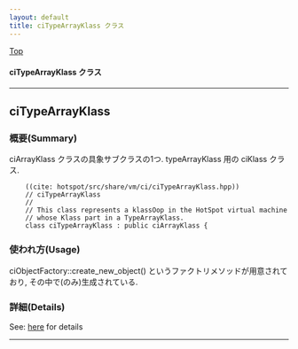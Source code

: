 ```yaml
---
layout: default
title: ciTypeArrayKlass クラス 
---
```

[Top](../index.html)

#### ciTypeArrayKlass クラス 



---
## <a name="no8u1d8Lj4" id="no8u1d8Lj4">ciTypeArrayKlass</a>

### 概要(Summary)
ciArrayKlass クラスの具象サブクラスの1つ. typeArrayKlass 用の ciKlass クラス.


```
    ((cite: hotspot/src/share/vm/ci/ciTypeArrayKlass.hpp))
    // ciTypeArrayKlass
    //
    // This class represents a klassOop in the HotSpot virtual machine
    // whose Klass part in a TypeArrayKlass.
    class ciTypeArrayKlass : public ciArrayKlass {
```

### 使われ方(Usage)
ciObjectFactory::create_new_object() というファクトリメソッドが用意されており, その中で(のみ)生成されている.




### 詳細(Details)
See: [here](../doxygen/classciTypeArrayKlass.html) for details

---
